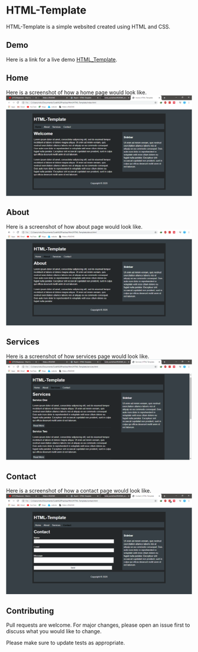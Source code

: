 # HTML-Template

HTML-Template is a simple websited created using HTML and CSS.

## Demo

Here is a link for a live demo [HTML_Template](https://HTML-Template--rotichtonnytonn.repl.co).

## Home
Here is a screenshot of how a home page would look like.
![Home Page](Home-HTML-Template.png)

## About
Here is a screenshot of how about page would look like.
![About Page](About-HTML-Template.png)

## Services
Here is a screenshot of how services page would look like.
![Services Page](Services-HTML-Template.png)

## Contact
Here is a screenshot of how a contact page would look like.
![Contact Page](Contact-HTML-Template.png)

## Contributing
Pull requests are welcome. For major changes, please open an issue first to discuss what you would like to change.

Please make sure to update tests as appropriate.
